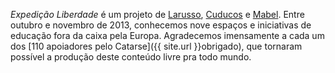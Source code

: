 *Expedição Liberdade* é um projeto de [Larusso](http://larusso.com.br), 
[Cuducos](http://cuducos.me) e [Mabel](http://mabel.ml). Entre outubro e 
novembro de 2013, conhecemos nove espaços e iniciativas de educação fora da 
caixa pela Europa. Agradecemos imensamente a cada um dos [110 apoiadores pelo
Catarse]({{ site.url }}obrigado), que tornaram possível a produção deste
conteúdo livre pra todo mundo.
